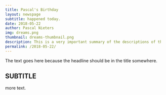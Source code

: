 ```yaml
---
title: Pascal's Birthday
layout: newspage
subtitle: happened today.
date: 2018-05-22
author: Pascal Nieters
img: dreams.png
thumbnail: dreams-thumbnail.png
description: This is a very important summary of the descriptions of the event. I'm pretty sure journalists have a name for this.
permalink: /2018-05-22/
---
```


The text goes here because the headline should be in the title somewhere.

## SUBTITLE
more text.